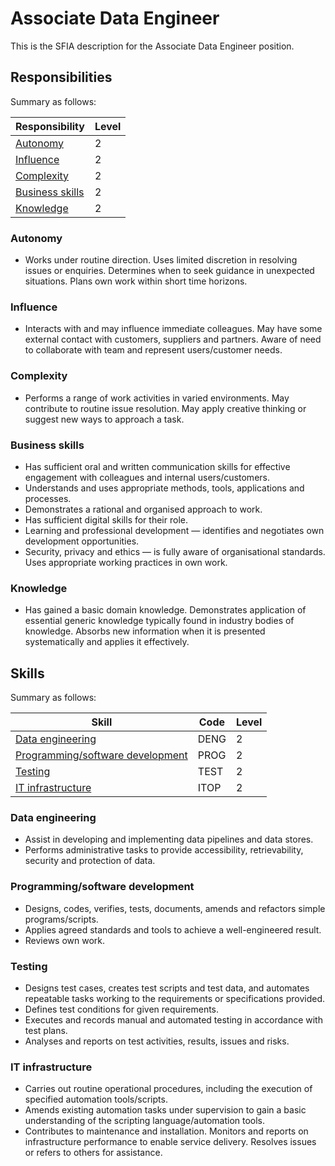 # Associate Data Engineer

This is the SFIA description for the Associate Data Engineer position.

## Responsibilities

Summary as follows:

| Responsibility                      | Level |
| ----------------------------------- | ----- |
| [Autonomy](#autonomy)               | 2     |
| [Influence](#influence)             | 2     |
| [Complexity](#complexity)           | 2     |
| [Business skills](#business-skills) | 2     |
| [Knowledge](#knowledge)             | 2     |

### Autonomy

- Works under routine direction. Uses limited discretion in resolving issues or
  enquiries. Determines when to seek guidance in unexpected situations. Plans
  own work within short time horizons.

### Influence

- Interacts with and may influence immediate colleagues. May have some external
  contact with customers, suppliers and partners. Aware of need to collaborate
  with team and represent users/customer needs.

### Complexity

- Performs a range of work activities in varied environments. May contribute to
  routine issue resolution. May apply creative thinking or suggest new ways to
  approach a task.

### Business skills

- Has sufficient oral and written communication skills for effective engagement
  with colleagues and internal users/customers.
- Understands and uses appropriate methods, tools, applications and processes.
- Demonstrates a rational and organised approach to work.
- Has sufficient digital skills for their role.
- Learning and professional development — identifies and negotiates own
  development opportunities.
- Security, privacy and ethics — is fully aware of organisational standards.
  Uses appropriate working practices in own work.

### Knowledge

- Has gained a basic domain knowledge. Demonstrates application of essential
  generic knowledge typically found in industry bodies of knowledge. Absorbs new
  information when it is presented systematically and applies it effectively.

## Skills

Summary as follows:

| Skill                                                                | Code | Level |
| -------------------------------------------------------------------- | ---- | ----- |
| [Data engineering](#data-engineering)                                | DENG | 2     |
| [Programming/software development](#programmingsoftware-development) | PROG | 2     |
| [Testing](#testing)                                                  | TEST | 2     |
| [IT infrastructure](#it-infrastructure)                              | ITOP | 2     |

### Data engineering

- Assist in developing and implementing data pipelines and data stores.
- Performs administrative tasks to provide accessibility, retrievability,
  security and protection of data.

### Programming/software development

- Designs, codes, verifies, tests, documents, amends and refactors simple
  programs/scripts.
- Applies agreed standards and tools to achieve a well-engineered result.
- Reviews own work.

### Testing

- Designs test cases, creates test scripts and test data, and automates
  repeatable tasks working to the requirements or specifications provided.
- Defines test conditions for given requirements.
- Executes and records manual and automated testing in accordance with test
  plans.
- Analyses and reports on test activities, results, issues and risks.

### IT infrastructure

- Carries out routine operational procedures, including the execution of
  specified automation tools/scripts.
- Amends existing automation tasks under supervision to gain a basic
  understanding of the scripting language/automation tools.
- Contributes to maintenance and installation. Monitors and reports on
  infrastructure performance to enable service delivery. Resolves issues or
  refers to others for assistance.
